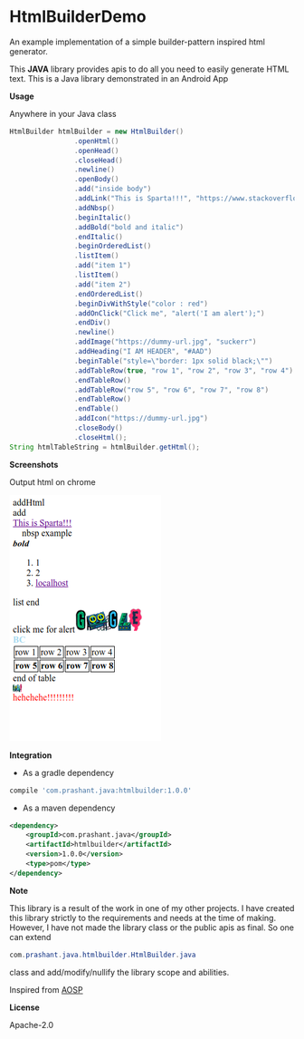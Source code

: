 # HtmlBuilderDemo

An example implementation of a simple builder-pattern inspired html generator. 

This <b>JAVA</b> library provides apis to do all you need to easily generate HTML text.
This is a Java library demonstrated in an  Android App

<b>Usage</b>

Anywhere in your Java class
```java
HtmlBuilder htmlBuilder = new HtmlBuilder()
                .openHtml()
                .openHead()
                .closeHead()
                .newline()
                .openBody()
                .add("inside body")
                .addLink("This is Sparta!!!", "https://www.stackoverflow.com")
                .addNbsp()
                .beginItalic()
                .addBold("bold and italic")
                .endItalic()
                .beginOrderedList()
                .listItem()
                .add("item 1")
                .listItem()
                .add("item 2")
                .endOrderedList()
                .beginDivWithStyle("color : red")
                .addOnClick("Click me", "alert('I am alert');")
                .endDiv()
                .newline()
                .addImage("https://dummy-url.jpg", "suckerr")
                .addHeading("I AM HEADER", "#AAD")
                .beginTable("style=\"border: 1px solid black;\"")
                .addTableRow(true, "row 1", "row 2", "row 3", "row 4")
                .endTableRow()
                .addTableRow("row 5", "row 6", "row 7", "row 8")
                .endTableRow()
                .endTable()
                .addIcon("https://dummy-url.jpg")
                .closeBody()
                .closeHtml();
String htmlTableString = htmlBuilder.getHtml();
```

<b>Screenshots</b>

Output html on chrome

![Alt text](/screenshots/img.png?raw=true)

<b>Integration</b>

- As a gradle dependency
```groovy
compile 'com.prashant.java:htmlbuilder:1.0.0'
```
- As a maven dependency
```xml
<dependency>
    <groupId>com.prashant.java</groupId>
    <artifactId>htmlbuilder</artifactId>
    <version>1.0.0</version>
    <type>pom</type>
</dependency>
```

<b>Note</b>

This library is a result of the work in one of my other projects. I have created this library 
strictly to the requirements and needs at the time of making. However, I have not made the 
library class or the public apis as final. So one can extend 
```java 
com.prashant.java.htmlbuilder.HtmlBuilder.java 
```
class and add/modify/nullify the library scope and abilities.

Inspired from <a href="https://android.googlesource.com/platform/tools/base/+/master/common/src/main/java/com/android/utils/HtmlBuilder.java">AOSP</a>


<b>License</b>

Apache-2.0 